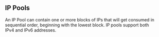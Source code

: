 ## IP Pools
An IP Pool can contain one or more blocks of IPs that will get consumed in sequential order, beginning with the lowest block. IP pools support both IPv4 and IPv6 addresses.